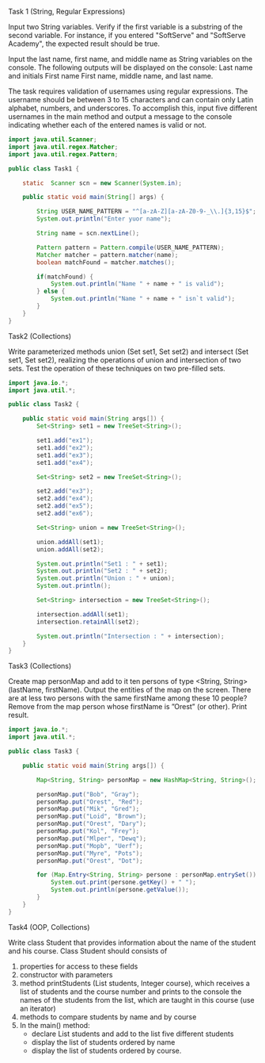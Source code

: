 Task 1 (String, Regular Expressions)

Input two String variables. Verify if the first variable is a substring of the second variable. For
instance, if you entered &quot;SoftServe&quot; and &quot;SoftServe Academy&quot;, the expected result should be true.

Input the last name, first name, and middle name as String variables on the console. The
following outputs will be displayed on the console:
Last name and initials
First name
First name, middle name, and last name.

The task requires validation of usernames using regular expressions. The username should be
between 3 to 15 characters and can contain only Latin alphabet, numbers, and underscores. To
accomplish this, input five different usernames in the main method and output a message to the
console indicating whether each of the entered names is valid or not.

```java
import java.util.Scanner;
import java.util.regex.Matcher;
import java.util.regex.Pattern;

public class Task1 {

    static  Scanner scn = new Scanner(System.in);

    public static void main(String[] args) {

        String USER_NAME_PATTERN = "^[a-zA-Z][a-zA-Z0-9-_\\.]{3,15}$";
        System.out.println("Enter yuor name");

        String name = scn.nextLine();

        Pattern pattern = Pattern.compile(USER_NAME_PATTERN);
        Matcher matcher = pattern.matcher(name);
        boolean matchFound = matcher.matches();

        if(matchFound) {
            System.out.println("Name " + name + " is valid");
        } else {
            System.out.println("Name " + name + " isn`t valid");
        }
    }
}
```

Task2 (Collections)

Write parameterized methods union (Set set1, Set set2) and intersect (Set set1, Set set2), realizing the operations of union and intersection of two sets. Test the operation of these techniques on two pre-filled sets.

```java
import java.io.*;
import java.util.*;

public class Task2 {

    public static void main(String args[]) {
        Set<String> set1 = new TreeSet<String>();

        set1.add("ex1");
        set1.add("ex2");
        set1.add("ex3");
        set1.add("ex4");

        Set<String> set2 = new TreeSet<String>();

        set2.add("ex3");
        set2.add("ex4");
        set2.add("ex5");
        set2.add("ex6");

        Set<String> union = new TreeSet<String>();

        union.addAll(set1);
        union.addAll(set2);

        System.out.println("Set1 : " + set1);
        System.out.println("Set2 : " + set2);
        System.out.println("Union : " + union);
        System.out.println();

        Set<String> intersection = new TreeSet<String>();

        intersection.addAll(set1);
        intersection.retainAll(set2);

        System.out.println("Intersection : " + intersection);
    }
}
```

Task3 (Collections)

Create map personMap and add to it ten persons of type <String, String> (lastName, firstName).
Output the entities of the map on the screen.
There are at less two persons with the same firstName among these 10 people?
Remove from the map person whose firstName is ”Orest” (or other). Print result.

```java
import java.io.*;
import java.util.*;

public class Task3 {

    public static void main(String args[]) {

        Map<String, String> personMap = new HashMap<String, String>();

        personMap.put("Bob", "Gray");
        personMap.put("Orest", "Red");
        personMap.put("Mik", "Gred");
        personMap.put("Loid", "Brown");
        personMap.put("Orest", "Dary");
        personMap.put("Kol", "Frey");
        personMap.put("Mlper", "Dewq");
        personMap.put("Mopb", "Uerf");
        personMap.put("Myre", "Pots");
        personMap.put("Orest", "Dot");

        for (Map.Entry<String, String> persone : personMap.entrySet()) {
            System.out.print(persone.getKey() + " ");
            System.out.println(persone.getValue());
        }
    }
}
```

Task4 (OOP, Collections)

Write class Student that provides information about the name of the student and his course. Class Student should consists of

1. properties for access to these fields
2. constructor with parameters
3. method printStudents (List students, Integer course), which receives a list of students and the course number and prints to the console the names of the students from the list, which are taught in this course (use an iterator)
4. methods to compare students by name and by course
5. In the main() method:
   - declare List students and add to the list five different students
   - display the list of students ordered by name
   - display the list of students ordered by course.

```java

```
